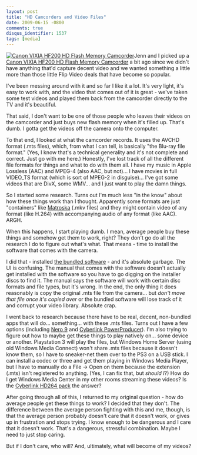 ```yaml
---
layout: post
title: "HD Camcorders and Video Files"
date: 2009-06-15 -0800
comments: true
disqus_identifier: 1537
tags: [media]
---
```

[![Canon VIXIA HF200 HD Flash Memory
Camcorder](http://ecx.images-amazon.com/images/I/41zLPwMJ7KL._SL500_AA280_.jpg)](http://www.amazon.com/gp/product/B001OI2Z2I?ie=UTF8&tag=mhsvortex&linkCode=as2&camp=1789&creative=9325&creativeASIN=B001OI2Z2I)Jenn
and I picked up a [Canon VIXIA HF200 HD Flash Memory
Camcorder](http://www.amazon.com/gp/product/B001OI2Z2I?ie=UTF8&tag=mhsvortex&linkCode=as2&camp=1789&creative=9325&creativeASIN=B001OI2Z2I)
a bit ago since we didn't have anything that'd capture decent video and
we wanted something a little more than those little Flip Video deals
that have become so popular.

I've been messing around with it and so far I like it a lot. It's very
light, it's easy to work with, and the video that comes out of it is
great - we've taken some test videos and played them back from the
camcorder directly to the TV and it's beautiful.

That said, I don't want to be one of those people who leaves their
videos on the camcorder and just buys new flash memory when it's filled
up. That's dumb. I gotta get the videos off the camera onto the
computer.

To that end, I looked at what the camcorder records. It uses the AVCHD
format (.mts files), which, from what I can tell, is basically "the
Blu-ray file format." (Yes, I know that's a technical generality and
it's not complete and correct. Just go with me here.) Honestly, I've
lost track of all the different file formats for things and what to do
with them all. I have my music in Apple Lossless (AAC) and MPEG-4 (also
AAC, but not)... I have movies in full VIDEO_TS format (which is sort
of MPEG-2 in disguise)... I've got some videos that are DivX, some
WMV... and I just want to play the damn things.

So I started some research. Turns out I'm much less "in the know" about
how these things work than I thought. Apparently some formats are just
"containers" like [Matroska](http://www.matroska.org) (.mkv files) and
they might contain video of any format (like H.264) with accompanying
audio of any format (like AAC). ARGH.

When this happens, I start playing dumb. I mean, average people buy
these things and somehow get them to work, right? They don't go do all
the research I do to figure out what's what. That means - time to
install the software that comes with the camera.

I did that - installed [the bundled
software](http://www.pixela.co.jp/oem/canon/e/) - and it's absolute
garbage. The UI is confusing. The manual that comes with the software
doesn't actually get installed with the software so you have to go
digging on the installer discs to find it. The manual says the software
will work with certain disc formats and file types, but it's wrong. In
the end, the only thing it does reasonably is copy the original .mts
file from the camera... but *don't move that file once it's copied over*
or the bundled software will lose track of it and corrupt your video
library. Absolute crap.

I went back to research because there have to be real, decent,
non-bundled apps that will do... something... with these .mts files.
Turns out I have a few options (including [Nero
9](http://www.nero.com/enu/index.html) and [Cyberlink
PowerProducer](http://www.cyberlink.com/products/powerproducer/overview_en_US.html)).
I'm also trying to figure out how to maybe get these things to play
natively on... some device or another. Playstation 3 will play the
files, but Windows Home Server (using old Windows Media Connect) won't
share .mts files because it doesn't know them, so I have to sneaker-net
them over to the PS3 on a USB stick. I can install a codec or three and
get them playing in Windows Media Player, but I have to manually do a
File -\> Open on them because the extension (.mts) isn't registered to
anything. (Yes, I can fix that, but *should I*?) How do I get Windows
Media Center in my other rooms streaming these videos? Is the [Cyberlink
HD264 pack](http://www.cyberlink.com/store/hd-264-pack/buy_en_US.html)
the answer?

After going through all of this, I returned to my original question -
how do average people get these things to work? I decided that they
don't. The difference between the average person fighting with this and
me, though, is that the average person probably doesn't care that it
doesn't work, or gives up in frustration and stops trying. I know enough
to be dangerous and I care that it doesn't work. That's a dangerous,
stressful combination. Maybe I need to just stop caring.

But if I don't care, who will? And, ultimately, what will become of my
videos?
